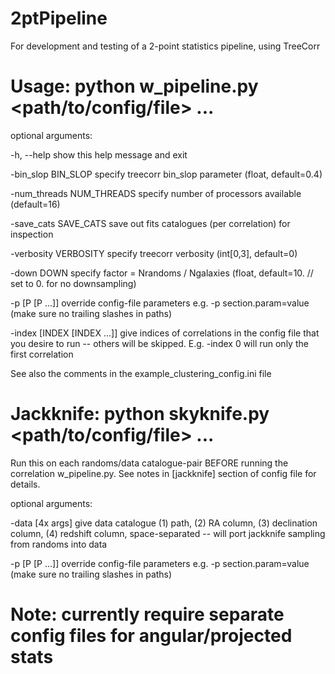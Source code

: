 # 2ptPipeline
For development and testing of a 2-point statistics pipeline, using TreeCorr

# Usage: python w_pipeline.py <path/to/config/file> ...

optional arguments:

  -h, --help    show this help message and exit
  
  -bin_slop BIN_SLOP    specify treecorr bin_slop parameter (float, default=0.4)
                        
  -num_threads NUM_THREADS    specify number of processors available (default=16)
                       
  -save_cats SAVE_CATS    save out fits catalogues (per correlation) for inspection
  
  -verbosity VERBOSITY  specify treecorr verbosity (int[0,3], default=0)
  
  -down DOWN            specify factor = Nrandoms / Ngalaxies (float,
                        default=10. // set to 0. for no downsampling)
                        
  -p [P [P ...]]    override config-file parameters e.g. -p section.param=value (make sure no trailing slashes in paths)
                        
  -index [INDEX [INDEX ...]]    give indices of correlations in the config file that you desire to run -- others will be skipped. E.g. -index 0 will run only the first correlation
                        
See also the comments in the example_clustering_config.ini file

# Jackknife: python skyknife.py <path/to/config/file> ...

Run this on each randoms/data catalogue-pair BEFORE running the correlation w_pipeline.py. See notes in [jackknife] section of config file for details.

optional arguments:

  
  -data [4x args]    give data catalogue (1) path, (2) RA column, (3) declination column, (4) redshift column, space-separated -- will port jackknife sampling from randoms into data
                        
  -p [P [P ...]]    override config-file parameters e.g. -p section.param=value (make sure no trailing slashes in paths)

# Note: currently require separate config files for angular/projected stats
